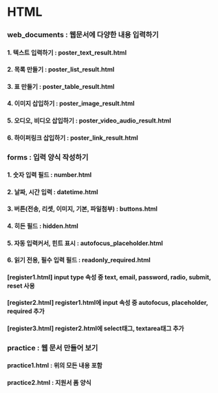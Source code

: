 # HTML
### web_documents : 웹문서에 다양한 내용 입력하기
#### 1. 텍스트 입력하기 : poster_text_result.html 
#### 2. 목록 만들기 : poster_list_result.html
#### 3. 표 만들기 : poster_table_result.html
#### 4. 이미지 삽입하기 : poster_image_result.html
#### 5. 오디오, 비디오 삽입하기 : poster_video_audio_result.html
#### 6. 하이퍼링크 삽입하기 : poster_link_result.html
### forms : 입력 양식 작성하기
#### 1. 숫자 입력 필드 : number.html
#### 2. 날짜, 시간 입력 : datetime.html
#### 3. 버튼(전송, 리셋, 이미지, 기본, 파일첨부) : buttons.html
#### 4. 히든 필드 : hidden.html
#### 5. 자동 입력커서, 힌트 표시 : autofocus_placeholder.html
#### 6. 읽기 전용, 필수 입력 필드 : readonly_required.html
#### [register1.html] input type 속성 중 text, email, password, radio, submit, reset 사용
#### [register2.html] register1.html에 input 속성 중 autofocus, placeholder, required 추가
#### [register3.html] register2.html에 select태그, textarea태그 추가
### practice : 웹 문서 만들어 보기
#### practice1.html : 위의 모든 내용 포함
#### practice2.html : 지원서 폼 양식

